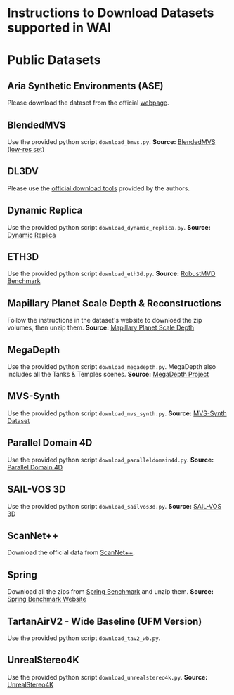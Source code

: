 # Instructions to Download Datasets supported in WAI

# Public Datasets

## Aria Synthetic Environments (ASE)
Please download the dataset from the official [webpage](https://www.projectaria.com/datasets/ase/#download-dataset).

## BlendedMVS
Use the provided python script `download_bmvs.py`.
**Source:** [BlendedMVS (low-res set)](https://github.com/YoYo000/BlendedMVS?tab=readme-ov-file#download)

## DL3DV
Please use the [official download tools](https://github.com/DL3DV-10K/Dataset) provided by the authors.

## Dynamic Replica
Use the provided python script `download_dynamic_replica.py`.
**Source:** [Dynamic Replica](https://dynamic-stereo.github.io/)

## ETH3D
Use the provided python script `download_eth3d.py`.
**Source:** [RobustMVD Benchmark](https://github.com/lmb-freiburg/robustmvd/tree/master/rmvd/data/scripts)

## Mapillary Planet Scale Depth & Reconstructions
Follow the instructions in the dataset's website to download the zip volumes, then unzip them.
**Source:** [Mapillary Planet Scale Depth](https://www.mapillary.com/dataset/depth)

## MegaDepth
Use the provided python script `download_megadepth.py`. MegaDepth also includes all the Tanks & Temples scenes.
**Source:** [MegaDepth Project](https://www.cs.cornell.edu/projects/megadepth/)

## MVS-Synth
Use the provided python script `download_mvs_synth.py`.
**Source:** [MVS-Synth Dataset](https://phuang17.github.io/DeepMVS/mvs-synth.html)

## Parallel Domain 4D
Use the provided python script `download_paralleldomain4d.py`.
**Source:** [Parallel Domain 4D](https://gcd.cs.columbia.edu/#datasets)

## SAIL-VOS 3D
Use the provided python script `download_sailvos3d.py`.
**Source:** [SAIL-VOS 3D](https://sailvos.web.illinois.edu/_site/_site/index.html)

## ScanNet++
Download the official data from [ScanNet++](https://kaldir.vc.in.tum.de/scannetpp/).

## Spring
Download all the zips from [Spring Benchmark](https://darus.uni-stuttgart.de/dataset.xhtml?persistentId=doi:10.18419/darus-3376) and unzip them.
**Source:** [Spring Benchmark Website](https://spring-benchmark.org/)

## TartanAirV2 - Wide Baseline (UFM Version)
Use the provided python script `download_tav2_wb.py`.

## UnrealStereo4K
Use the provided python script `download_unrealstereo4k.py`.
**Source:** [UnrealStereo4K](https://github.com/fabiotosi92/SMD-Nets?tab=readme-ov-file#datasets)
